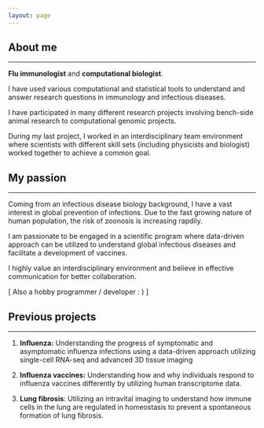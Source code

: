 ```yaml
---
layout: page 
---
```


## About me

---

 __Flu immunologist__ and __computational biologist__.  

I have used various computational and statistical tools to understand and answer research questions in immunology and infectious diseases.  

I have participated in many different research projects involving bench-side animal research to computational genomic projects. 


During my last project, I worked in an interdisciplinary team environment where
scientists with different skill sets (including physicists and biologist) worked together to achieve a common goal.

## My passion

---

Coming from an infectious disease biology background, I have a vast interest in global prevention of infections. Due to the fast growing nature of human population, the risk of zoonosis is increasing rapdily. 

I am passionate to be engaged in a scientific program where data-driven approach can be utilized to understand global infectious diseases and facilitate a development of vaccines.

I highly value an interdisciplinary environment and believe in effective communication for better collaboration. 

[ Also a hobby programmer / developer : ) ]

## Previous projects

---

1. __Influenza:__ Understanding the progress of symptomatic and asymptomatic influenza infections using a data-driven approach utilizing single-cell RNA-seq and advanced 3D tissue imaging

2. __Influenza vaccines:__ Understanding how and why individuals respond to influenza vaccines differently by utilizing human transcriptome data. 

3. __Lung fibrosis__: Utilizing an intravital imaging to understand how immune cells in the lung are regulated in homeostasis to prevent a spontaneous formation of lung fibrosis.


